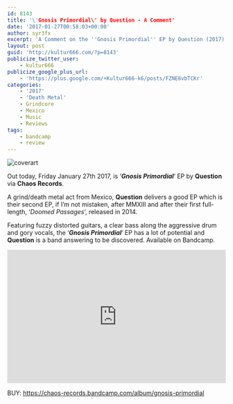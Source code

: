 ```yaml
---
id: 8143
title: '\'Gnosis Primordial\' by Question - A Comment'
date: '2017-01-27T00:58:03+00:00'
author: syr3fx
excerpt: 'A Comment on the ''Gnosis Primordial'' EP by Question (2017).'
layout: post
guid: 'http://kultur666.com/?p=8143'
publicize_twitter_user:
    - kultur666
publicize_google_plus_url:
    - 'https://plus.google.com/+Kultur666-k6/posts/FZNE6vbTCKr'
categories:
    - '2017'
    - 'Death Metal'
    - Grindcore
    - Mexico
    - Music
    - Reviews
tags:
    - bandcamp
    - review
---
```


![coverart](http://localhost:8080/wp-content/uploads/2017/01/coverart.jpg)

Out today, Friday January 27th 2017, is ‘***Gnosis Primordial***‘ EP by **Question** via **Chaos Records**.

A grind/death metal act from Mexico, **Question** delivers a good EP which is their second EP, if I’m not mistaken, after MMXIII and after their first full-length, ‘*Doomed Passages*‘, released in 2014.

Featuring fuzzy distorted guitars, a clear bass along the aggressive drum and gory vocals, the ‘***Gnosis Primordial***‘ EP has a lot of potential and **Question** is a band answering to be discovered. Available on Bandcamp.

<iframe style="border: 0; width: 100%; height: 307px;" src="https://bandcamp.com/EmbeddedPlayer/album=1048797955/size=large/bgcol=333333/linkcol=e99708/tracklist=false/transparent=true/" seamless></iframe>

BUY: <https://chaos-records.bandcamp.com/album/gnosis-primordial>